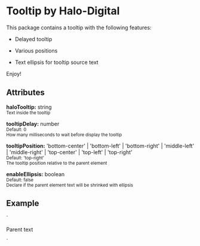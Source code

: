 # Tooltip by Halo-Digital #

This package contains a tooltip with the following features:

- Delayed tooltip

- Various positions

- Text ellipsis for tooltip source text

Enjoy!


## Attributes ##

**haloTooltip:** string  
<sub>Text inside the tooltip</sub>  
  
**tooltipDelay:** number  
<sub>Default: 0</sub>  
<sub>How many milliseconds to wait before display the tooltip</sub>  
  
**tooltipPosition:** 'bottom-center' | 'bottom-left' | 'bottom-right' | 'middle-left' | 'middle-right' | 'top-center' | 'top-left' | 'top-right'  
<sub>Default: 'top-right'</sub>  
<sub>The tooltip position relative to the parent element</sub>  
  
**enableEllipsis:** boolean  
<sub>Default: false</sub>  
<sub>Declare if the parent element text will be shrinked with ellipsis</sub>


## Example ##

`<div haloTooltip="Tooltip text"
     tooltipDelay="1000"
     tooltipPosition="top-center"
     enableEllipsis="true">
     Parent text
</div>`
